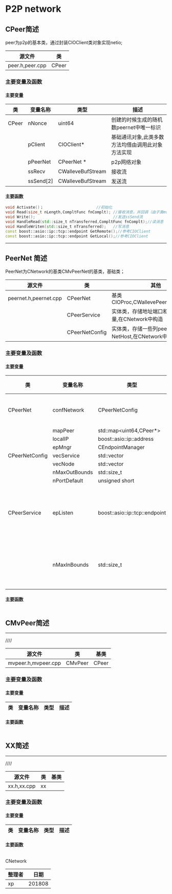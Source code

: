 # P2P network

## CPeer简述
  peer为p2p的基本类，通过封装CIOClient类对象实现netio;

|源文件  	     |      类            |
| -------------------|------------------- |
|peer.h,peer.cpp     |	    CPeer         |

### 主要变量及函数
#### 主要变量

|类	|变量名称	|类型		|描述                               |
|-------|---------------|---------------|----------------------------------|
|CPeer 	| nNonce	|uint64 	|创建的时候生成的随机数peernet中唯一标识|
|	|pClient	|CIOClient*	|基础通讯对象,此类多数方法均借由调用此对象方法实现|
|	|pPeerNet	|CPeerNet *	|p2p网络对象                        |
|       |ssRecv|CWalleveBufStream|接收流|
|       |ssSend[2]|CWalleveBufStream|发送流|
#### 主要函数
```cpp
void Activate()； 		               //初始化                          
void Read(size_t nLength,CompltFunc fnComplt); //接收消息，并回调（由子类mvpeer调用）
void Write();                                  //发送ssSend流
void HandleRead(std::size_t nTransferred,CompltFunc fnComplt);//读消息
void HandleWriten(std::size_t nTransferred);   //写消息
const boost::asio::ip::tcp::endpoint GetRemote();//参考CIOClient
const boost::asio::ip::tcp::endpoint GetLocal();//参考CIOClient
```
---
## PeerNet 简述
PeerNet为CNetwork的基类CMvPeerNet的基类，基础类；

|源文件  	            |      类            |       其他|
| ---------------------|-------------------|----------|
|peernet.h,peernet.cpp |CPeerNet             |  基类CIOProc,CWallevePeerEventListener|
||CPeerService|实体类，存储地址端口和最大连接数量,在CNetwork中构造|
||CPeerNetConfig|实体类，存储一些列peerService和NetHost,在CNetwork中构造|

### 主要变量及函数
#### 主要变量
|类	|变量名称	|类型		|描述                          |
|-------|---------------|----------|----------------|
|CPeerNet|confNetwork|CPeerNetConfig|配置信息|
||mapPeer|std::map<uint64,CPeer*>||
||localIP|boost::asio::ip::address||
||epMngr|CEndpointManager||
|CPeerNetConfig|vecService|std::vector<CPeerService>||
||vecNode|std::vector<CNetHost>||
||nMaxOutBounds|std::size_t||
||nPortDefault|unsigned short||
|CPeerService|epListen|boost::asio::ip::tcp::endpoint|本地地址和端口|
||nMaxInBounds|std::size_t|最大绑定数量|

#### 主要函数

```cpp

```

## CMvPeer简述
---
////

|源文件  	            |      类            |       基类|
| ---------------------|-------------------|----------|
|mvpeer.h,mvpeer.cpp   |CMvPeer             |CPeer  |

### 主要变量及函数
#### 主要变量

|类	|变量名称	|类型		|描述|
|-------|---------------|---------------|----------------------------------|

#### 主要函数
```cpp

```


## XX简述
---
////

|源文件  	            |      类            |       基类|
| ---------------------|-------------------|----------|
|xx.h,xx.cpp   |xx             |  |

### 主要变量及函数
#### 主要变量

|类	|变量名称	|类型		|描述                          |
|-------|---------------|----------|----------------|

#### 主要函数
```cpp

```

CNetwork


|整理者|日期|
|---|--|
|xp|201808|